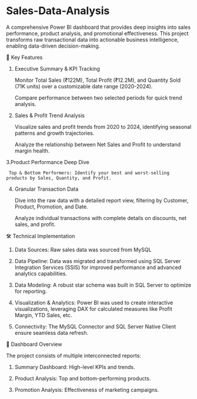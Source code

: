 # Sales-Data-Analysis
A comprehensive Power BI dashboard that provides deep insights into sales performance, product analysis, and promotional effectiveness. This project transforms raw transactional data into actionable business intelligence, enabling data-driven decision-making.

🌟 Key Features

 1. Executive Summary & KPI Tracking

      Monitor Total Sales (₹122M), Total Profit (₹12.2M), and Quantity Sold (71K units) over a customizable date range (2020-2024).

      Compare performance between two selected periods for quick trend analysis.

 2. Sales & Profit Trend Analysis

     Visualize sales and profit trends from 2020 to 2024, identifying seasonal patterns and growth trajectories.

     Analyze the relationship between Net Sales and Profit to understand margin health.

 3.Product Performance Deep Dive

     Top & Bottom Performers: Identify your best and worst-selling products by Sales, Quantity, and Profit.
     

 4. Granular Transaction Data

     Dive into the raw data with a detailed report view, filtering by Customer, Product, Promotion, and Date.

     Analyze individual transactions with complete details on discounts, net sales, and profit.


🛠️ Technical Implementation

   1. Data Sources: Raw sales data was sourced from MySQL

   2. Data Pipeline: Data was migrated and transformed using SQL Server Integration Services (SSIS) for improved performance and advanced analytics capabilities.

   3. Data Modeling: A robust star schema was built in SQL Server to optimize for reporting.

   4. Visualization & Analytics: Power BI was used to create interactive visualizations, leveraging DAX for calculated measures like Profit Margin, YTD Sales, etc.

   5. Connectivity: The MySQL Connector and SQL Server Native Client ensure seamless data refresh.


📁 Dashboard Overview

   The project consists of multiple interconnected reports:

   1. Summary Dashboard: High-level KPIs and trends.

   2. Product Analysis: Top and bottom-performing products.

   3. Promotion Analysis: Effectiveness of marketing campaigns.


   

